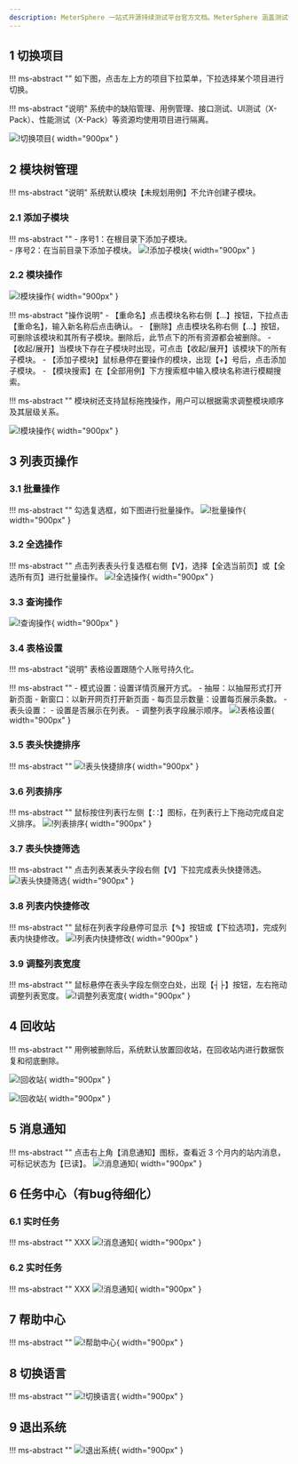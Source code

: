 ```yaml
---
description: MeterSphere 一站式开源持续测试平台官方文档。MeterSphere 涵盖测试管理、接口测试、UI 测试和性能测试等功能，全面兼容 JMeter、Selenium 等主流开源标准，有效助力开发和测试团队充分利用云弹性进行高度可 扩展的自动化测试，加速高质量的软件交付。
---
```


## 1 切换项目
!!! ms-abstract ""
    如下图，点击左上方的项目下拉菜单，下拉选择某个项目进行切换。

!!! ms-abstract "说明"
    系统中的缺陷管理、用例管理、接口测试、UI测试（X-Pack）、性能测试（X-Pack）等资源均使用项目进行隔离。

![!切换项目](../img/general/切换项目.png){ width="900px" }

## 2 模块树管理

!!! ms-abstract "说明"
    系统默认模块【未规划用例】不允许创建子模块。

### 2.1 添加子模块

!!! ms-abstract ""
    - 序号1：在根目录下添加子模块。<br>
    - 序号2：在当前目录下添加子模块。
![!添加子模块](../img/general/添加子模块.png){ width="900px" }

### 2.2 模块操作

![!模块操作](../img/general/模块操作1.png){ width="900px" }
    
!!! ms-abstract "操作说明"
    - 【重命名】点击模块名称右侧【...】按钮，下拉点击【重命名】，输入新名称后点击确认。
    - 【删除】点击模块名称右侧【...】按钮，可删除该模块和其所有子模块。删除后，此节点下的所有资源都会被删除。
    - 【收起/展开】当模块下存在子模块时出现，可点击【收起/展开】该模块下的所有子模块。
    - 【添加子模块】鼠标悬停在要操作的模块，出现【+】号后，点击添加子模块。
    - 【模块搜索】在【全部用例】下方搜索框中输入模块名称进行模糊搜索。

!!! ms-abstract ""
    模块树还支持鼠标拖拽操作，用户可以根据需求调整模块顺序及其层级关系。

![!模块操作](../img/general/模块操作2.png){ width="900px" }

## 3 列表页操作

### 3.1 批量操作
!!! ms-abstract ""
    勾选复选框，如下图进行批量操作。
![!批量操作](../img/general/批量操作.png){ width="900px" }

### 3.2 全选操作
!!! ms-abstract ""
    点击列表表头行复选框右侧【V】，选择【全选当前页】或【全选所有页】进行批量操作。
![!全选操作](../img/general/全选操作.png){ width="900px" }

### 3.3 查询操作
![!查询操作](../img/general/查询操作.png){ width="900px" }

### 3.4 表格设置
!!! ms-abstract "说明"
    表格设置跟随个人账号持久化。

!!! ms-abstract ""
    - 模式设置：设置详情页展开方式。
        - 抽屉：以抽屉形式打开新页面
        - 新窗口：以新开网页打开新页面
    - 每页显示数量：设置每页展示条数。
    - 表头设置：
        - 设置是否展示在列表。
        - 调整列表字段展示顺序。
![!表格设置](../img/general/表格设置.png){ width="900px" }

### 3.5 表头快捷排序
!!! ms-abstract ""
![!表头快捷排序](../img/general/表头快捷排序.png){ width="900px" }

### 3.6 列表排序
!!! ms-abstract ""
    鼠标按住列表行左侧【∷】图标，在列表行上下拖动完成自定义排序。
![!列表排序](../img/general/列表排序.png){ width="900px" }

### 3.7 表头快捷筛选
!!! ms-abstract ""
    点击列表某表头字段右侧【V】下拉完成表头快捷筛选。
![!表头快捷筛选](../img/general/表头快捷筛选.png){ width="900px" }

### 3.8 列表内快捷修改
!!! ms-abstract ""
    鼠标在列表字段悬停可显示【✎】按钮或【下拉选项】，完成列表内快捷修改。
![!列表内快捷修改](../img/general/列表内快捷修改.png){ width="900px" }

### 3.9 调整列表宽度
!!! ms-abstract ""
    鼠标悬停在表头字段左侧空白处，出现【┤├】按钮，左右拖动调整列表宽度。
![!调整列表宽度](../img/general/调整列表宽度.png){ width="900px" }

## 4 回收站
!!! ms-abstract ""
    用例被删除后，系统默认放置回收站，在回收站内进行数据恢复和彻底删除。

![!回收站](../img/general/回收站1.png){ width="900px" }

![!回收站](../img/general/回收站2.png){ width="900px" }

## 5 消息通知
!!! ms-abstract ""
    点击右上角【消息通知】图标，查看近 3 个月内的站内消息，可标记状态为【已读】。
![!消息通知](../img/general/消息通知.png){ width="900px" }

## 6 任务中心（有bug待细化）

### 6.1 实时任务
!!! ms-abstract ""
    XXX
![!消息通知](../img/general/消息通知.png){ width="900px" }

### 6.2 实时任务
!!! ms-abstract ""
    XXX
![!消息通知](../img/general/消息通知.png){ width="900px" }

## 7 帮助中心
!!! ms-abstract ""
![!帮助中心](../img/general/帮助中心.png){ width="900px" }

## 8 切换语言
!!! ms-abstract "" 
![!切换语言](../img/general/切换语言.png){ width="900px" }

## 9 退出系统
!!! ms-abstract "" 
![!退出系统](../img/general/退出系统.png){ width="900px" }